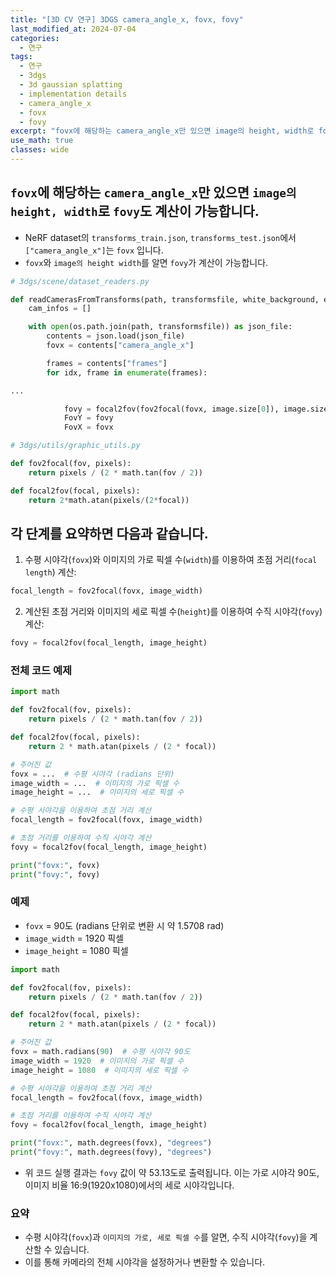 ```yaml
---
title: "[3D CV 연구] 3DGS camera_angle_x, fovx, fovy"
last_modified_at: 2024-07-04
categories:
  - 연구
tags:
  - 연구
  - 3dgs
  - 3d gaussian splatting
  - implementation details
  - camera_angle_x
  - fovx
  - fovy
excerpt: "fovx에 해당하는 camera_angle_x만 있으면 image의 height, width로 fovy도 계산이 가능합니다."
use_math: true
classes: wide
---
```


## `fovx`에 해당하는 `camera_angle_x`만 있으면 `image의 height, width`로 `fovy`도 계산이 가능합니다.

- NeRF dataset의 `transforms_train.json`, `transforms_test.json`에서 `["camera_angle_x"]`는 `fovx` 입니다.
- `fovx`와 `image의 height width`를 알면 `fovy`가 계산이 가능합니다.

```python
# 3dgs/scene/dataset_readers.py

def readCamerasFromTransforms(path, transformsfile, white_background, extension=".png"):
    cam_infos = []

    with open(os.path.join(path, transformsfile)) as json_file:
        contents = json.load(json_file)
        fovx = contents["camera_angle_x"]

        frames = contents["frames"]
        for idx, frame in enumerate(frames):

...

            fovy = focal2fov(fov2focal(fovx, image.size[0]), image.size[1])
            FovY = fovy 
            FovX = fovx
```

```python
# 3dgs/utils/graphic_utils.py

def fov2focal(fov, pixels):
    return pixels / (2 * math.tan(fov / 2))

def focal2fov(focal, pixels):
    return 2*math.atan(pixels/(2*focal))
```

## 각 단계를 요약하면 다음과 같습니다.

1. 수평 시야각(`fovx`)와 이미지의 가로 픽셀 수(`width`)를 이용하여 초점 거리(`focal length`) 계산:
```python
focal_length = fov2focal(fovx, image_width)
```

2. 계산된 초점 거리와 이미지의 세로 픽셀 수(`height`)를 이용하여 수직 시야각(`fovy`) 계산:
```python
fovy = focal2fov(focal_length, image_height)
```

### 전체 코드 예제

```python
import math

def fov2focal(fov, pixels):
    return pixels / (2 * math.tan(fov / 2))

def focal2fov(focal, pixels):
    return 2 * math.atan(pixels / (2 * focal))

# 주어진 값
fovx = ...  # 수평 시야각 (radians 단위)
image_width = ...  # 이미지의 가로 픽셀 수
image_height = ...  # 이미지의 세로 픽셀 수

# 수평 시야각을 이용하여 초점 거리 계산
focal_length = fov2focal(fovx, image_width)

# 초점 거리를 이용하여 수직 시야각 계산
fovy = focal2fov(focal_length, image_height)

print("fovx:", fovx)
print("fovy:", fovy)
```

### 예제
- `fovx` = 90도 (radians 단위로 변환 시 약 1.5708 rad)
- `image_width` = 1920 픽셀
- `image_height` = 1080 픽셀

```python
import math

def fov2focal(fov, pixels):
    return pixels / (2 * math.tan(fov / 2))

def focal2fov(focal, pixels):
    return 2 * math.atan(pixels / (2 * focal))

# 주어진 값
fovx = math.radians(90)  # 수평 시야각 90도
image_width = 1920  # 이미지의 가로 픽셀 수
image_height = 1080  # 이미지의 세로 픽셀 수

# 수평 시야각을 이용하여 초점 거리 계산
focal_length = fov2focal(fovx, image_width)

# 초점 거리를 이용하여 수직 시야각 계산
fovy = focal2fov(focal_length, image_height)

print("fovx:", math.degrees(fovx), "degrees")
print("fovy:", math.degrees(fovy), "degrees")
```

- 위 코드 실행 결과는 `fovy` 값이 약 53.13도로 출력됩니다. 이는 가로 시야각 90도, 이미지 비율 16:9(1920x1080)에서의 세로 시야각입니다.

### 요약
- 수평 시야각(`fovx`)과 `이미지의 가로, 세로 픽셀 수`를 알면, 수직 시야각(`fovy`)을 계산할 수 있습니다.
- 이를 통해 카메라의 전체 시야각을 설정하거나 변환할 수 있습니다.






